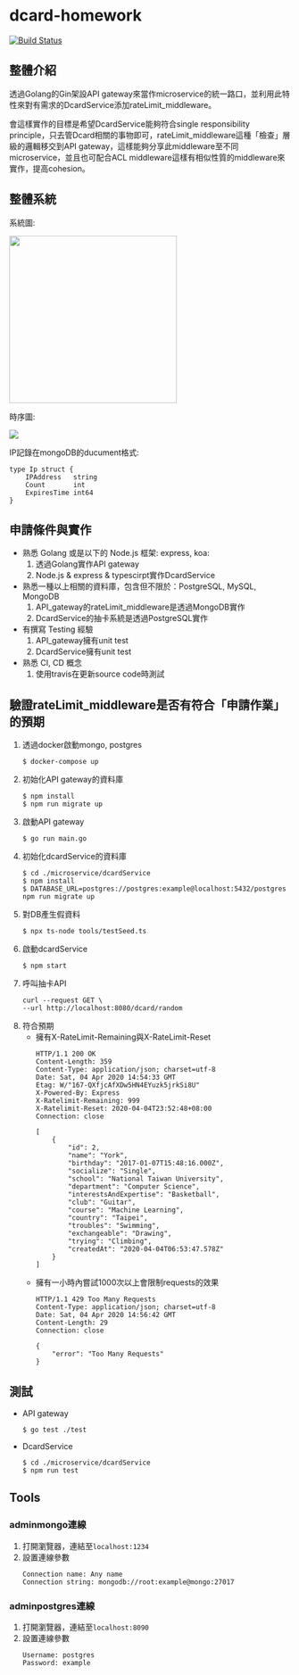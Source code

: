 # dcard-homework

[![Build Status](https://travis-ci.com/superj80820/dcard-homework.svg?branch=master)](https://travis-ci.com/superj80820/dcard-homework)

## 整體介紹

透過Golang的Gin架設API gateway來當作microservice的統一路口，並利用此特性來對有需求的DcardService添加rateLimit_middleware。

會這樣實作的目標是希望DcardService能夠符合single responsibility principle，只去管Dcard相關的事物即可，rateLimit_middleware這種「檢查」層級的邏輯移交到API gateway，這樣能夠分享此middleware至不同microservice，並且也可配合ACL middleware這樣有相似性質的middleware來實作，提高cohesion。

## 整體系統

系統圖:

<img src="https://i.imgur.com/4QjBb4E.png" width="300">

時序圖:

![](https://i.imgur.com/5Y7iQY0.png)

IP記錄在mongoDB的ducument格式:

```go=
type Ip struct {
	IPAddress   string
	Count       int
	ExpiresTime int64
}
```

## 申請條件與實作

* 熟悉 Golang 或是以下的 Node.js 框架: express, koa:
    1. 透過Golang實作API gateway
    2. Node.js & express & typescirpt實作DcardService
* 熟悉一種以上相關的資料庫，包含但不限於：PostgreSQL, MySQL, MongoDB
    1. API_gateway的rateLimit_middleware是透過MongoDB實作
    2. DcardService的抽卡系統是透過PostgreSQL實作
* 有撰寫 Testing 經驗
    1. API_gateway擁有unit test
    2. DcardService擁有unit test
* 熟悉 CI, CD 概念
    1. 使用travis在更新source code時測試

## 驗證rateLimit_middleware是否有符合「申請作業」的預期

1. 透過docker啟動mongo, postgres
    ```
    $ docker-compose up
    ```
2. 初始化API gateway的資料庫
    ```
    $ npm install
    $ npm run migrate up
    ```
3. 啟動API gateway
    ```
    $ go run main.go
    ```
4. 初始化dcardService的資料庫
    ```
    $ cd ./microservice/dcardService
    $ npm install
    $ DATABASE_URL=postgres://postgres:example@localhost:5432/postgres npm run migrate up
    ```
5. 對DB產生假資料
    ```
    $ npx ts-node tools/testSeed.ts
    ```
6. 啟動dcardService
    ```
    $ npm start
    ```
7. 呼叫抽卡API
    ```
    curl --request GET \
    --url http://localhost:8080/dcard/random
    ```
8. 符合預期
    * 擁有X-RateLimit-Remaining與X-RateLimit-Reset
        ```
        HTTP/1.1 200 OK
        Content-Length: 359
        Content-Type: application/json; charset=utf-8
        Date: Sat, 04 Apr 2020 14:54:33 GMT
        Etag: W/"167-QXfjcAfXDw5HN4EYuzk5jrkSi8U"
        X-Powered-By: Express
        X-Ratelimit-Remaining: 999
        X-Ratelimit-Reset: 2020-04-04T23:52:48+08:00
        Connection: close

        [
            {
                "id": 2,
                "name": "York",
                "birthday": "2017-01-07T15:48:16.000Z",
                "socialize": "Single",
                "school": "National Taiwan University",
                "department": "Computer Science",
                "interestsAndExpertise": "Basketball",
                "club": "Guitar",
                "course": "Machine Learning",
                "country": "Taipei",
                "troubles": "Swimming",
                "exchangeable": "Drawing",
                "trying": "Climbing",
                "createdAt": "2020-04-04T06:53:47.578Z"
            }
        ]
        ```
    * 擁有一小時內嘗試1000次以上會限制requests的效果
        ```
        HTTP/1.1 429 Too Many Requests
        Content-Type: application/json; charset=utf-8
        Date: Sat, 04 Apr 2020 14:56:42 GMT
        Content-Length: 29
        Connection: close

        {
            "error": "Too Many Requests"
        }

        ```

## 測試

* API gateway
    ```
    $ go test ./test
    ```
* DcardService
    ```
    $ cd ./microservice/dcardService
    $ npm run test
    ```

## Tools

### adminmongo連線

1. 打開瀏覽器，連結至`localhost:1234`
2. 設置連線參數
    ```
    Connection name: Any name
    Connection string: mongodb://root:example@mongo:27017
    ```

### adminpostgres連線

1. 打開瀏覽器，連結至`localhost:8090`
2. 設置連線參數
    ```
    Username: postgres
    Password: example
    ```